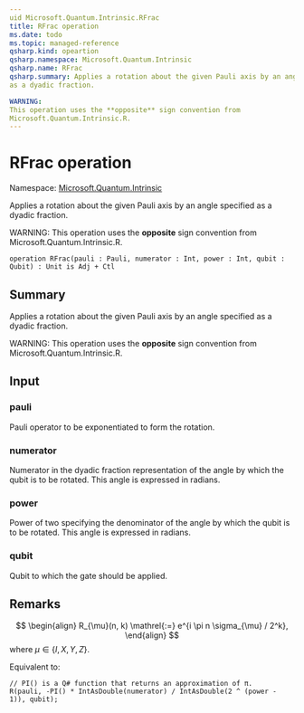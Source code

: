 ```yaml
---
uid Microsoft.Quantum.Intrinsic.RFrac
title: RFrac operation
ms.date: todo
ms.topic: managed-reference
qsharp.kind: opeartion
qsharp.namespace: Microsoft.Quantum.Intrinsic
qsharp.name: RFrac
qsharp.summary: Applies a rotation about the given Pauli axis by an angle specified
as a dyadic fraction.

WARNING:
This operation uses the **opposite** sign convention from
Microsoft.Quantum.Intrinsic.R.
---
```


# RFrac operation

Namespace: [Microsoft.Quantum.Intrinsic](xref:Microsoft.Quantum.Intrinsic)

Applies a rotation about the given Pauli axis by an angle specified
as a dyadic fraction.

WARNING:
This operation uses the **opposite** sign convention from
Microsoft.Quantum.Intrinsic.R.
```qsharp
operation RFrac(pauli : Pauli, numerator : Int, power : Int, qubit : Qubit) : Unit is Adj + Ctl
```

## Summary
Applies a rotation about the given Pauli axis by an angle specified
as a dyadic fraction.

WARNING:
This operation uses the **opposite** sign convention from
Microsoft.Quantum.Intrinsic.R.

## Input
### pauli
Pauli operator to be exponentiated to form the rotation.
### numerator
Numerator in the dyadic fraction representation of the angle
by which the qubit is to be rotated. This angle is expressed in radians.
### power
Power of two specifying the denominator of the angle by which
the qubit is to be rotated. This angle is expressed in radians.
### qubit
Qubit to which the gate should be applied.

## Remarks
$$
\begin{align}
    R_{\mu}(n, k) \mathrel{:=}
    e^{i \pi n \sigma_{\mu} / 2^k},
\end{align}
$$
where $\mu \in \{I, X, Y, Z\}$.

Equivalent to:
```qsharp
// PI() is a Q# function that returns an approximation of π.
R(pauli, -PI() * IntAsDouble(numerator) / IntAsDouble(2 ^ (power - 1)), qubit);
```
